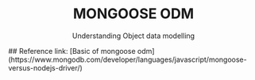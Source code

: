 <h1 align=center> MONGOOSE ODM </h1>
<p align=center> Understanding Object data modelling </p>
## Reference
link: [Basic of mongoose odm](https://www.mongodb.com/developer/languages/javascript/mongoose-versus-nodejs-driver/)

